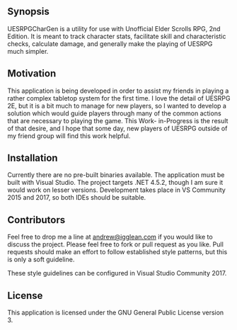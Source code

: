 ## Synopsis
UESRPGCharGen is a utility for use with Unofficial Elder Scrolls RPG, 2nd Edition. It is meant to track character stats,
facilitate skill and characteristic checks, calculate damage, and generally make the playing of UESRPG much simpler.
## Motivation
This application is being developed in order to assist my friends in playing a rather complex tabletop system for the 
first time. I love the detail of UESRPG 2E, but it is a bit much to manage for new players, so I wanted to develop a
solution which would guide players through many of the common actions that are necessary to playing the game. This Work-
in-Progress is the result of that desire, and I hope that some day, new players of UESRPG outside of my friend group
will find this work helpful.
## Installation
Currently there are no pre-built binaries available. The application must be built with Visual Studio. The project
targets .NET 4.5.2, though I am sure it would work on lesser versions. Development takes place in VS Community 2015 and
2017, so both IDEs should be suitable.
## Contributors
Feel free to drop me a line at andrew@igglean.com if you would like to discuss the project. Please feel free to fork or 
pull request as you like. Pull requests should make an effort to follow established style patterns, but this is only a soft guideline.

These style guidelines can be configured in Visual Studio Community 2017.
## License
This application is licensed under the GNU General Public License version 3.
